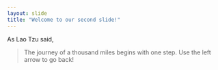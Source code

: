 ```yaml
---
layout: slide
title: "Welcome to our second slide!"
---
```

As Lao Tzu said, 
> The journey of a thousand miles begins with one step.
Use the left arrow to go back!
